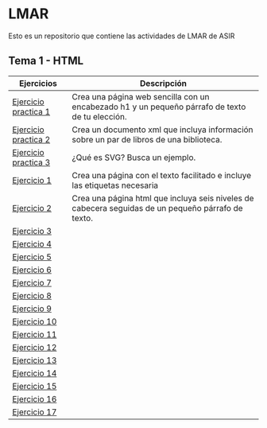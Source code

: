 # LMAR
Esto es un repositorio que contiene las actividades de LMAR de ASIR

## Tema 1 - HTML
Ejercicios | Descripción
---------|----------
[Ejercicio practica 1](/Tema1/Primera_practica.html)  | Crea una página web sencilla con un encabezado h1 y un pequeño párrafo de texto de tu elección.
[Ejercicio practica 2](/Tema1/XML)  | Crea un documento xml que incluya información sobre un par de libros de una biblioteca.
[Ejercicio practica 3](Tema1/SVG)  | ¿Qué es SVG? Busca un ejemplo.
[Ejercicio 1](Tema1/Ejercicio_1.html)  | Crea una página con el texto facilitado e incluye las etiquetas necesaria
[Ejercicio 2](Tema1/Ejercicio_5.html)  | Crea una página html que incluya seis niveles de cabecera seguidas de un pequeño párrafo de texto.
[Ejercicio 3](Tema1/Ejercicio_6.html)  |
[Ejercicio 4](Tema1/Ejercicio_7.html)  |
[Ejercicio 5](Tema1/Ejercicio_8.html)  |
[Ejercicio 6](Tema1/Ejercicio_8.html)  |
[Ejercicio 7](Tema1/Ejercicio_8.html)  |
[Ejercicio 8](Tema1/Ejercicio_8.html)  |
[Ejercicio 9](Tema1/Ejercicio_8.html)  |
[Ejercicio 10](Tema1/Ejercicio_8.html)  |
[Ejercicio 11](Tema1/Ejercicio_8.html)  |
[Ejercicio 12](Tema1/Ejercicio_8.html)  |
[Ejercicio 13](Tema1/Ejercicio_8.html)  |
[Ejercicio 14](Tema1/Ejercicio_8.html)  |
[Ejercicio 15](Tema1/Ejercicio_8.html)  |
[Ejercicio 16](Tema1/Ejercicio_8.html)  |
[Ejercicio 17](Tema1/Ejercicio_8.html)  |

